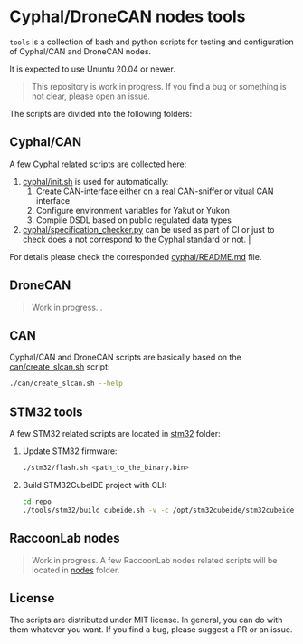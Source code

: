 # Cyphal/DroneCAN nodes tools

`tools` is a collection of bash and python scripts for testing and configuration of Cyphal/CAN and DroneCAN nodes.

It is expected to use Ununtu 20.04 or newer.

> This repository is work in progress. If you find a bug or something is not clear, please open an issue.

The scripts are divided into the following folders:

## Cyphal/CAN

A few Cyphal related scripts are collected here:

1. [cyphal/init.sh](cyphal/init.sh) is used for automatically:
    1. Create CAN-interface either on a real CAN-sniffer or vitual CAN interface
    2. Configure environment variables for Yakut or Yukon
    3. Compile DSDL based on public regulated data types
2. [cyphal/specification_checker.py](cyphal/specification_checker.py) can be used as part of CI or just to check does a not correspond to the Cyphal standard or not. |

For details please check the corresponded [cyphal/README.md](cyphal/README.md) file.

## DroneCAN

> Work in progress...

## CAN

Cyphal/CAN and DroneCAN scripts are basically based on the [can/create_slcan.sh](can/create_slcan.sh) script: 

```bash
./can/create_slcan.sh --help
```

## STM32 tools

A few STM32 related scripts are located in [stm32](stm32) folder:

1. Update STM32 firmware:

    ```bash
    ./stm32/flash.sh <path_to_the_binary.bin>
    ```

2. Build STM32CubeIDE project with CLI:

    ```bash
    cd repo
    ./tools/stm32/build_cubeide.sh -v -c /opt/stm32cubeide/stm32cubeide -d . -p project_example
    ```

## RaccoonLab nodes

> Work in progress. A few RaccoonLab nodes related scripts will be located in [nodes](nodes) folder.

## License

The scripts are distributed under MIT license. In general, you can do with them whatever you want. If you find a bug, please suggest a PR or an issue.

